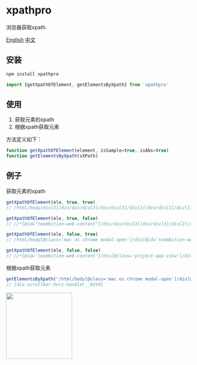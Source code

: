 # xpathpro

浏览器获取xpath.

[English](https://github.com/xo1988/xpathjs/blob/main/README.md)
[中文](https://github.com/xo1988/xpathjs/blob/main/README_zh.md)

## 安装

```javascript
npm install xpathpro

import {getXpathOfElement, getElementsByXpath} from 'xpathpro'
```

## 使用

1. 获取元素的xpath
2. 根据xpath获取元素

方法定义如下：

```javascript
function getXpathOfElement(element, isSample=true, isAbs=true)
function getElementsByXpath(sXPath)
```

## 例子

获取元素的xpath

```javascript
getXpathOfElement(ele, true, true)
// /html/body/div[3]/div/div/div[3]/div/div[3]/div[2]/div/div[1]/div[1]/div[3]/div/div

getXpathOfElement(ele, true, false)
// //*[@id="teambition-web-content"]/div/div/div[3]/div/div[3]/div[2]/div/div[1]/div[1]/div[3]/div/div

getXpathOfElement(ele, false, true)
// /html/body[@class='mac os chrome modal-open']/div[@id='teambition-web-content']/div[@class='project-app-view']/div[@class='project-app-inner']/div[@class='smart-group-view fade in']/div[@class='agile-view']/div[@class='agile-view-wrapper']/div[@class='table-board-view']/div[@class='bi-table__k1IR']/div[@class='swim-table__oo_M']/div[@class='swim-grid__0FuN']/div[@class='scrollbar-filling-space__g3rY']/div[@class='scrollbar-horz-container__xHRO']/div[@class='scrollbar-horz-handler__KUYd']

getXpathOfElement(ele, false, false)
// //*[@id='teambition-web-content']/div[@class='project-app-view']/div[@class='project-app-inner']/div[@class='smart-group-view fade in']/div[@class='agile-view']/div[@class='agile-view-wrapper']/div[@class='table-board-view']/div[@class='bi-table__k1IR']/div[@class='swim-table__oo_M']/div[@class='swim-grid__0FuN']/div[@class='scrollbar-filling-space__g3rY']/div[@class='scrollbar-horz-container__xHRO']/div[@class='scrollbar-horz-handler__KUYd']
```

根据xpath获取元素

```javascript
getElementsByXpath("/html/body[@class='mac os chrome modal-open']/div[@id='teambition-web-content']/div[@class='project-app-view']/div[@class='project-app-inner']/div[@class='smart-group-view fade in']/div[@class='agile-view']/div[@class='agile-view-wrapper']/div[@class='table-board-view']/div[@class='bi-table__k1IR']/div[@class='swim-table__oo_M']/div[@class='swim-grid__0FuN']/div[@class='scrollbar-filling-space__g3rY']/div[@class='scrollbar-horz-container__xHRO']/div[@class='scrollbar-horz-handler__KUYd']")
// [div.scrollbar-horz-handler__KUYd]
````

<img src="https://github.com/xo1988/xpathjs/blob/main/bmc_qr.png" width="180">
